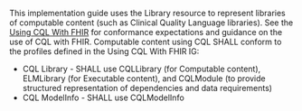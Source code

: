 This implementation guide uses the Library resource to represent libraries of computable content (such as Clinical Quality Language libraries). See the [Using CQL With FHIR](http://build.fhir.org/ig/HL7/cql-ig) for conformance expectations and guidance on the use of CQL with FHIR. Computable content using CQL SHALL conform to the profiles defined in the Using CQL With FHIR IG:

* CQL Library - SHALL use CQLLibrary (for Computable content), ELMLibrary (for Executable content), and CQLModule (to provide structured representation of dependencies and data requirements)
* CQL ModelInfo - SHALL use CQLModelInfo
